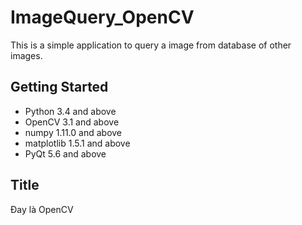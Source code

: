 # ImageQuery_OpenCV

This is a simple application to query a image from database of other images.

## Getting Started
- Python 3.4 and above
- OpenCV 3.1 and above
- numpy 1.11.0 and above
- matplotlib 1.5.1 and above
- PyQt 5.6 and above

## Title
Đay là OpenCV

